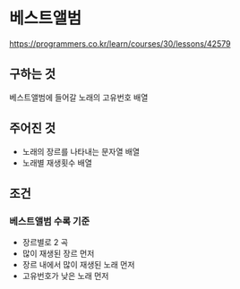 # 베스트앨범
https://programmers.co.kr/learn/courses/30/lessons/42579
## 구하는 것
베스트앨범에 들어갈 노래의 고유번호 배열
## 주어진 것
- 노래의 장르를 나타내는 문자열 배열
- 노래별 재생횟수 배열
## 조건
### 베스트앨범 수록 기준
- 장르별로 2 곡
- 많이 재생된 장르 먼저
- 장르 내에서 많이 재생된 노래 먼저
- 고유번호가 낮은 노래 먼저

